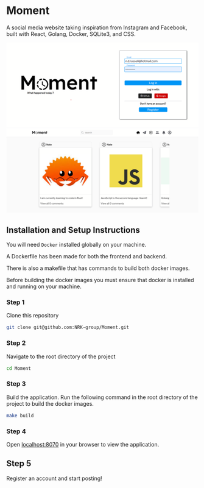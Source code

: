# Moment

A social media website taking inspiration from Instagram and Facebook, built with React, Golang, Docker, SQLite3, and CSS.

![Login Page](./resources/moment-login.png)
![Home Page](./resources/moment-home.png)

## Installation and Setup Instructions

You will need `Docker` installed globally on your machine.

A Dockerfile has been made for both the frontend and backend.

There is also a makefile that has commands to build both docker images.

Before building the docker images you must ensure that docker is installed and running on your machine.

### Step 1

Clone this repository

```bash
git clone git@github.com:NRK-group/Moment.git
```

### Step 2

Navigate to the root directory of the project

```bash
cd Moment
```

### Step 3

Build the application. Run the following command in the root directory of the project to build the docker images.

```bash
make build
```

### Step 4

Open [localhost:8070](http://localhost:8070) in your browser to view the application.

## Step 5

Register an account and start posting!
